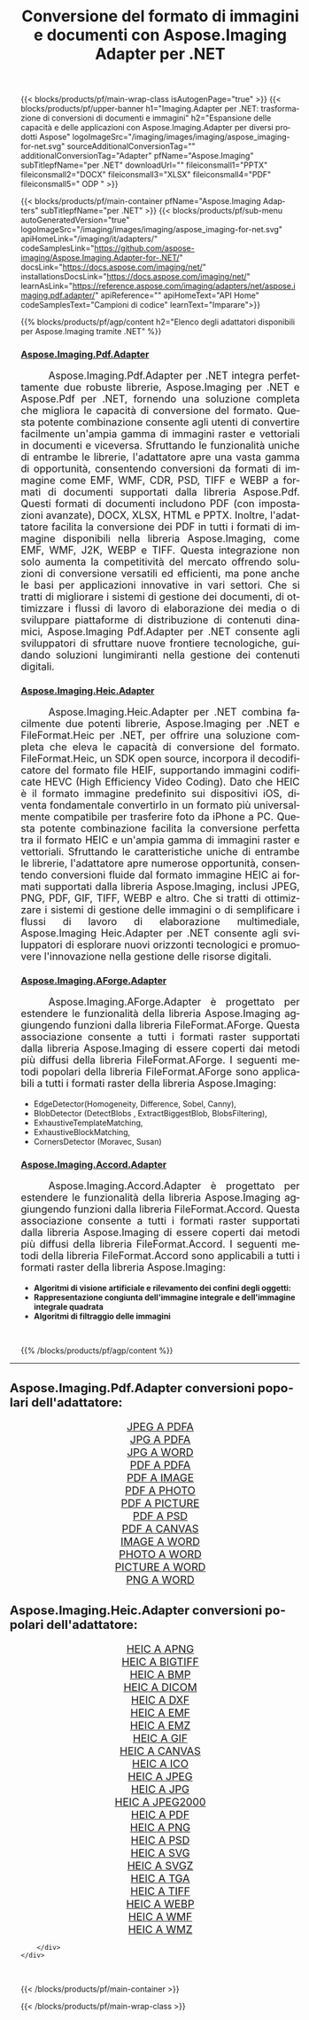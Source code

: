﻿---
title: Conversione del formato di immagini e documenti con Aspose.Imaging Adapter per .NET 
weight: 3920
url: /it/adapters/net/ 
lang: it
langdirlevel: 2
locales: zh-hans,ja,it,ru,de,es,fr,nl,id,lt,pl,pt,vi,tr,ko,zh-hant,ar,hi,th,sv,cs,uk,he
description: Semplifica le attività di conversione del formato utilizzando gli adattatori Aspose.Imaging e una varietà di prodotti Aspose. Questi adattatori consentono la conversione di immagini e documenti tra Aspose.Imaging e altri strumenti chiave di Aspose, garantendo un processo di integrazione fluido tra i tuoi progetti digitali.
---

{{< blocks/products/pf/main-wrap-class isAutogenPage="true" >}}
{{< blocks/products/pf/upper-banner h1="Imaging.Adapter per .NET: trasformazione di conversioni di documenti e immagini" h2="Espansione delle capacità e delle applicazioni con Aspose.Imaging.Adapter per diversi prodotti Aspose" logoImageSrc="/imaging/images/imaging/aspose_imaging-for-net.svg" sourceAdditionalConversionTag="" additionalConversionTag="Adapter" pfName="Aspose.Imaging" subTitlepfName="per .NET" downloadUrl="" fileiconsmall1="PPTX" fileiconsmall2="DOCX" fileiconsmall3="XLSX" fileiconsmall4="PDF" fileiconsmall5=" ODP " >}}

{{< blocks/products/pf/main-container pfName="Aspose.Imaging Adapters" subTitlepfName="per .NET" >}}
{{< blocks/products/pf/sub-menu autoGeneratedVersion="true" logoImageSrc="/imaging/images/imaging/aspose_imaging-for-net.svg" apiHomeLink="/imaging/it/adapters/" codeSamplesLink="https://github.com/aspose-imaging/Aspose.Imaging.Adapter-for-.NET/" docsLink="https://docs.aspose.com/imaging/net/" installationsDocsLink="https://docs.aspose.com/imaging/net/" learnAsLink="https://reference.aspose.com/imaging/adapters/net/aspose.imaging.pdf.adapter/" apiReference="" apiHomeText="API Home" codeSamplesText="Campioni di codice" learnText="Imparare">}}

{{% blocks/products/pf/agp/content h2="Elenco degli adattatori disponibili per Aspose.Imaging tramite .NET" %}}

<h3><a href="https://reference.aspose.com/imaging/adapters/net/aspose.imaging.pdf.adapter/">Aspose.Imaging.Pdf.Adapter</a></h3>

<p align="justify" style="font-size:18px;text-indent:50px;">Aspose.Imaging.Pdf.Adapter per .NET integra perfettamente due robuste librerie, Aspose.Imaging per .NET e Aspose.Pdf per .NET, fornendo una soluzione completa che migliora le capacità di conversione del formato. Questa potente combinazione consente agli utenti di convertire facilmente un'ampia gamma di immagini raster e vettoriali in documenti e viceversa. Sfruttando le funzionalità uniche di entrambe le librerie, l'adattatore apre una vasta gamma di opportunità, consentendo conversioni da formati di immagine come EMF, WMF, CDR, PSD, TIFF e WEBP a formati di documenti supportati dalla libreria Aspose.Pdf. Questi formati di documenti includono PDF (con impostazioni avanzate), DOCX, XLSX, HTML e PPTX. Inoltre, l'adattatore facilita la conversione dei PDF in tutti i formati di immagine disponibili nella libreria Aspose.Imaging, come EMF, WMF, J2K, WEBP e TIFF. Questa integrazione non solo aumenta la competitività del mercato offrendo soluzioni di conversione versatili ed efficienti, ma pone anche le basi per applicazioni innovative in vari settori. Che si tratti di migliorare i sistemi di gestione dei documenti, di ottimizzare i flussi di lavoro di elaborazione dei media o di sviluppare piattaforme di distribuzione di contenuti dinamici, Aspose.Imaging Pdf.Adapter per .NET consente agli sviluppatori di sfruttare nuove frontiere tecnologiche, guidando soluzioni lungimiranti nella gestione dei contenuti digitali.</p>

<h3><a href="https://reference.aspose.com/imaging/adapters/net/aspose.imaging.heic.adapter/">Aspose.Imaging.Heic.Adapter</a></h3>

<p align="justify" style="font-size:18px;text-indent:50px;">Aspose.Imaging.Heic.Adapter per .NET combina facilmente due potenti librerie, Aspose.Imaging per .NET e FileFormat.Heic per .NET, per offrire una soluzione completa che eleva le capacità di conversione del formato. FileFormat.Heic, un SDK open source, incorpora il decodificatore del formato file HEIF, supportando immagini codificate HEVC (High Efficiency Video Coding). Dato che HEIC è il formato immagine predefinito sui dispositivi iOS, diventa fondamentale convertirlo in un formato più universalmente compatibile per trasferire foto da iPhone a PC. Questa potente combinazione facilita la conversione perfetta tra il formato HEIC e un'ampia gamma di immagini raster e vettoriali. Sfruttando le caratteristiche uniche di entrambe le librerie, l'adattatore apre numerose opportunità, consentendo conversioni fluide dal formato immagine HEIC ai formati supportati dalla libreria Aspose.Imaging, inclusi JPEG, PNG, PDF, GIF, TIFF, WEBP e altro. Che si tratti di ottimizzare i sistemi di gestione delle immagini o di semplificare i flussi di lavoro di elaborazione multimediale, Aspose.Imaging Heic.Adapter per .NET consente agli sviluppatori di esplorare nuovi orizzonti tecnologici e promuovere l'innovazione nella gestione delle risorse digitali.</p>

<h3><a href="https://www.nuget.org/packages/Aspose.Imaging.AForge.Adapter">Aspose.Imaging.AForge.Adapter</a></h3>

<p align="justify" style="font-size:18px;text-indent:50px;">Aspose.Imaging.AForge.Adapter è progettato per estendere le funzionalità della libreria Aspose.Imaging aggiungendo funzioni dalla libreria FileFormat.AForge. Questa associazione consente a tutti i formati raster supportati dalla libreria Aspose.Imaging di essere coperti dai metodi più diffusi della libreria FileFormat.AForge. I seguenti metodi popolari della libreria FileFormat.AForge sono applicabili a tutti i formati raster della libreria Aspose.Imaging: <ul><li>EdgeDetector(Homogeneity, Difference, Sobel, Canny),</li> <li>BlobDetector (DetectBlobs , ExtractBiggestBlob, BlobsFiltering),</li> <li>ExhaustiveTemplateMatching,</li> <li>ExhaustiveBlockMatching,</li> <li>CornersDetector (Moravec, Susan)</li></ul></p>

<h3><a href="https://www.nuget.org/packages/Aspose.Imaging.Accord.Adapter">Aspose.Imaging.Accord.Adapter</a></h3>

<p align="justify" style="font-size:18px;text-indent:50px;">Aspose.Imaging.Accord.Adapter è progettato per estendere le funzionalità della libreria Aspose.Imaging aggiungendo funzioni dalla libreria FileFormat.Accord. Questa associazione consente a tutti i formati raster supportati dalla libreria Aspose.Imaging di essere coperti dai metodi più diffusi della libreria FileFormat.Accord. I seguenti metodi della libreria FileFormat.Aссord sono applicabili a tutti i formati raster della libreria Aspose.Imaging:<ul><li><b>Algoritmi di visione artificiale e rilevamento dei confini degli oggetti:</b></li><li> <b>Rappresentazione congiunta dell'immagine integrale e dell'immagine integrale quadrata</b></li><li><b>Algoritmi di filtraggio delle immagini</b></li></ul><br/></p>

{{% /blocks/products/pf/agp/content %}}

<div class="container-fluid productfamilypage bg-gray">
    <div class="convertypes bg-gray agp-content section">
        <div class="container">
		<hr style="margin-left:-20px;"/>		
		    <h4 style="margin-left:-20px;margin-bottom:20px;font-size:22px;">Aspose.Imaging.Pdf.Adapter conversioni popolari dell'adattatore:</h4>
<div class="row other-converters" style="font-size: 19px;text-align:center;">
<div class='col-md-3 other-converter remove-lp remove-rp'><a href="/imaging/it/adapters/net/jpeg-to-pdfa/" style="padding:15px;">JPEG A PDFA</a></div>
<div class='col-md-3 other-converter remove-lp remove-rp'><a href="/imaging/it/adapters/net/jpg-to-pdfa/" style="padding:15px;">JPG A PDFA</a></div>
<div class='col-md-3 other-converter remove-lp remove-rp'><a href="/imaging/it/adapters/net/jpg-to-word/" style="padding:15px;">JPG A WORD</a></div>
<div class='col-md-3 other-converter remove-lp remove-rp'><a href="/imaging/it/adapters/net/pdf-to-pdfa/" style="padding:15px;">PDF A PDFA</a></div>
<div class='col-md-3 other-converter remove-lp remove-rp'><a href="/imaging/it/adapters/net/pdf-to-image/" style="padding:15px;">PDF A IMAGE</a></div>
<div class='col-md-3 other-converter remove-lp remove-rp'><a href="/imaging/it/adapters/net/pdf-to-photo/" style="padding:15px;">PDF A PHOTO</a></div>
<div class='col-md-3 other-converter remove-lp remove-rp'><a href="/imaging/it/adapters/net/pdf-to-picture/" style="padding:15px;">PDF A PICTURE</a></div>
<div class='col-md-3 other-converter remove-lp remove-rp'><a href="/imaging/it/adapters/net/pdf-to-psd/" style="padding:15px;">PDF A PSD</a></div>
<div class='col-md-3 other-converter remove-lp remove-rp'><a href="/imaging/it/adapters/net/pdf-to-canvas/" style="padding:15px;">PDF A CANVAS</a></div>
<div class='col-md-3 other-converter remove-lp remove-rp'><a href="/imaging/it/adapters/net/image-to-word/" style="padding:15px;">IMAGE A WORD</a></div>
<div class='col-md-3 other-converter remove-lp remove-rp'><a href="/imaging/it/adapters/net/photo-to-word/" style="padding:15px;">PHOTO A WORD</a></div>
<div class='col-md-3 other-converter remove-lp remove-rp'><a href="/imaging/it/adapters/net/picture-to-word/" style="padding:15px;">PICTURE A WORD</a></div>
<div class='col-md-3 other-converter remove-lp remove-rp'><a href="/imaging/it/adapters/net/png-to-word/" style="padding:15px;">PNG A WORD</a></div>
</div>
<h4 style="margin-left:-20px;margin-bottom:20px;font-size:22px;">Aspose.Imaging.Heic.Adapter conversioni popolari dell'adattatore:</h4>
<div class="row other-converters" style="font-size: 19px;text-align:center;">
<div class='col-md-3 other-converter remove-lp remove-rp'><a href="/imaging/it/adapters/net/heic-to-apng/" style="padding:15px;">HEIC A APNG</a></div>
<div class='col-md-3 other-converter remove-lp remove-rp'><a href="/imaging/it/adapters/net/heic-to-bigtiff/" style="padding:15px;">HEIC A BIGTIFF</a></div>
<div class='col-md-3 other-converter remove-lp remove-rp'><a href="/imaging/it/adapters/net/heic-to-bmp/" style="padding:15px;">HEIC A BMP</a></div>
<div class='col-md-3 other-converter remove-lp remove-rp'><a href="/imaging/it/adapters/net/heic-to-dicom/" style="padding:15px;">HEIC A DICOM</a></div>
<div class='col-md-3 other-converter remove-lp remove-rp'><a href="/imaging/it/adapters/net/heic-to-dxf/" style="padding:15px;">HEIC A DXF</a></div>
<div class='col-md-3 other-converter remove-lp remove-rp'><a href="/imaging/it/adapters/net/heic-to-emf/" style="padding:15px;">HEIC A EMF</a></div>
<div class='col-md-3 other-converter remove-lp remove-rp'><a href="/imaging/it/adapters/net/heic-to-emz/" style="padding:15px;">HEIC A EMZ</a></div>
<div class='col-md-3 other-converter remove-lp remove-rp'><a href="/imaging/it/adapters/net/heic-to-gif/" style="padding:15px;">HEIC A GIF</a></div>
<div class='col-md-3 other-converter remove-lp remove-rp'><a href="/imaging/it/adapters/net/heic-to-canvas/" style="padding:15px;">HEIC A CANVAS</a></div>
<div class='col-md-3 other-converter remove-lp remove-rp'><a href="/imaging/it/adapters/net/heic-to-ico/" style="padding:15px;">HEIC A ICO</a></div>
<div class='col-md-3 other-converter remove-lp remove-rp'><a href="/imaging/it/adapters/net/heic-to-jpeg/" style="padding:15px;">HEIC A JPEG</a></div>
<div class='col-md-3 other-converter remove-lp remove-rp'><a href="/imaging/it/adapters/net/heic-to-jpg/" style="padding:15px;">HEIC A JPG</a></div>
<div class='col-md-3 other-converter remove-lp remove-rp'><a href="/imaging/it/adapters/net/heic-to-jpeg2000/" style="padding:15px;">HEIC A JPEG2000</a></div>
<div class='col-md-3 other-converter remove-lp remove-rp'><a href="/imaging/it/adapters/net/heic-to-pdf/" style="padding:15px;">HEIC A PDF</a></div>
<div class='col-md-3 other-converter remove-lp remove-rp'><a href="/imaging/it/adapters/net/heic-to-png/" style="padding:15px;">HEIC A PNG</a></div>
<div class='col-md-3 other-converter remove-lp remove-rp'><a href="/imaging/it/adapters/net/heic-to-psd/" style="padding:15px;">HEIC A PSD</a></div>
<div class='col-md-3 other-converter remove-lp remove-rp'><a href="/imaging/it/adapters/net/heic-to-svg/" style="padding:15px;">HEIC A SVG</a></div>
<div class='col-md-3 other-converter remove-lp remove-rp'><a href="/imaging/it/adapters/net/heic-to-svgz/" style="padding:15px;">HEIC A SVGZ</a></div>
<div class='col-md-3 other-converter remove-lp remove-rp'><a href="/imaging/it/adapters/net/heic-to-tga/" style="padding:15px;">HEIC A TGA</a></div>
<div class='col-md-3 other-converter remove-lp remove-rp'><a href="/imaging/it/adapters/net/heic-to-tiff/" style="padding:15px;">HEIC A TIFF</a></div>
<div class='col-md-3 other-converter remove-lp remove-rp'><a href="/imaging/it/adapters/net/heic-to-webp/" style="padding:15px;">HEIC A WEBP</a></div>
<div class='col-md-3 other-converter remove-lp remove-rp'><a href="/imaging/it/adapters/net/heic-to-wmf/" style="padding:15px;">HEIC A WMF</a></div>
<div class='col-md-3 other-converter remove-lp remove-rp'><a href="/imaging/it/adapters/net/heic-to-wmz/" style="padding:15px;">HEIC A WMZ</a></div>
</div>
                
        </div>
    </div>
</div>
<br/>

{{< /blocks/products/pf/main-container >}}

{{< /blocks/products/pf/main-wrap-class >}}
